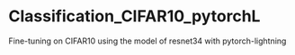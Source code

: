 # Classification_CIFAR10_pytorchL
Fine-tuning on CIFAR10 using the model of resnet34 with pytorch-lightning
